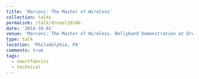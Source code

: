```yaml
---
title: 'Marconi: The Master of Wireless'
collection: talks
permalink: /talk/drexel2014b
date: '2014-10-01'
venue: 'Marconi: The Master of Wireless. Bellyband Demonstration at Drexel University.'
type: talk
location: 'Philadelphia, PA'
comments: true
tags:
  - smartfabrics
  - technical
---
```


